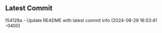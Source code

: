 
## Latest Commit
f54128a - Update README with latest commit info (2024-08-29 16:53:41 -0400) <Yunxi-Zhou>
